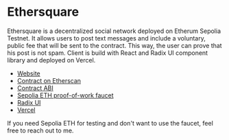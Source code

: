 # Ethersquare

Ethersquare is a decentralized social network deployed on Etherum Sepolia Testnet. It allows users to post text messages and include a voluntary, public fee that will be sent to the contract. This way, the user can prove that his post is not spam. Client is build with React and Radix UI component library and deployed on Vercel.

- [Website](https://ethersquare.vercel.app/)
- [Contract on Etherscan](https://sepolia.etherscan.io/address/0x26F83A3c2987FDDfcde1909CAF6BB5Af0355CD8A)
- [Contract ABI](./react-app/src/Ethersquare.json)
- [Sepolia ETH proof-of-work faucet](https://sepolia-faucet.pk910.de/)
- [Radix UI](https://www.radix-ui.com/)
- [Vercel](https://vercel.com/)

If you need Sepolia ETH for testing and don't want to use the faucet, feel free to reach out to me.
